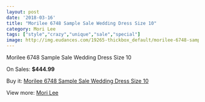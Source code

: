 ```yaml
---
layout: post
date: '2018-03-16'
title: "Morilee 6748 Sample Sale Wedding Dress Size 10"
category: Mori Lee
tags: ["style","crazy","unique","sale","special"]
image: http://img.eudances.com/19265-thickbox_default/morilee-6748-sample-sale-wedding-dress-size-10.jpg
---
```

Morilee 6748 Sample Sale Wedding Dress Size 10

On Sales: **$444.99**
<a href="https://www.eudances.com/en/mori-lee/5737-morilee-6748-sample-sale-wedding-dress-size-10.html"><amp-img layout="responsive" width="600" height="600" src="//img.eudances.com/19265-thickbox_default/morilee-6748-sample-sale-wedding-dress-size-10.jpg" alt="Morilee 6748 Sample Sale Wedding Dress Size 10 0" /></a>
<a href="https://www.eudances.com/en/mori-lee/5737-morilee-6748-sample-sale-wedding-dress-size-10.html"><amp-img layout="responsive" width="600" height="600" src="//img.eudances.com/19267-thickbox_default/morilee-6748-sample-sale-wedding-dress-size-10.jpg" alt="Morilee 6748 Sample Sale Wedding Dress Size 10 1" /></a>
<a href="https://www.eudances.com/en/mori-lee/5737-morilee-6748-sample-sale-wedding-dress-size-10.html"><amp-img layout="responsive" width="600" height="600" src="//img.eudances.com/19266-thickbox_default/morilee-6748-sample-sale-wedding-dress-size-10.jpg" alt="Morilee 6748 Sample Sale Wedding Dress Size 10 2" /></a>

Buy it: [Morilee 6748 Sample Sale Wedding Dress Size 10](https://www.eudances.com/en/mori-lee/5737-morilee-6748-sample-sale-wedding-dress-size-10.html "Morilee 6748 Sample Sale Wedding Dress Size 10")

View more: [Mori Lee](https://www.eudances.com/en/9-mori-lee "Mori Lee")